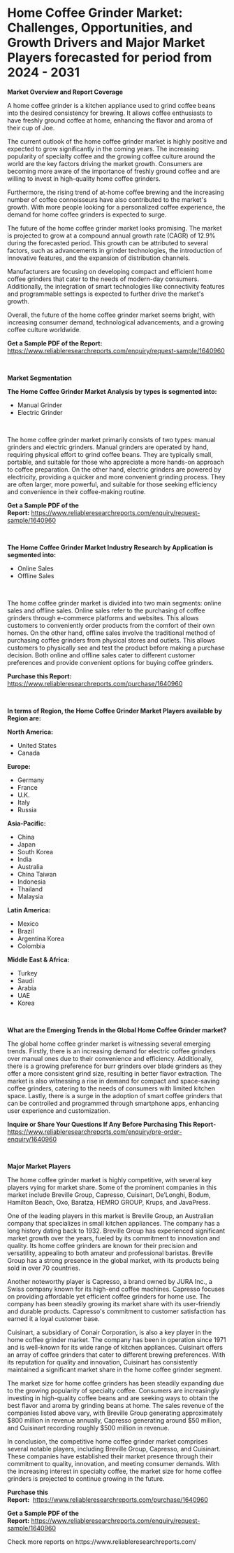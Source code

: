 <p><h1>Home Coffee Grinder Market: Challenges, Opportunities, and Growth Drivers and Major Market Players forecasted for period from 2024 - 2031</h1></p><p><strong>Market Overview and Report Coverage</strong></p>
<p><p>A home coffee grinder is a kitchen appliance used to grind coffee beans into the desired consistency for brewing. It allows coffee enthusiasts to have freshly ground coffee at home, enhancing the flavor and aroma of their cup of Joe. </p><p>The current outlook of the home coffee grinder market is highly positive and expected to grow significantly in the coming years. The increasing popularity of specialty coffee and the growing coffee culture around the world are the key factors driving the market growth. Consumers are becoming more aware of the importance of freshly ground coffee and are willing to invest in high-quality home coffee grinders.</p><p>Furthermore, the rising trend of at-home coffee brewing and the increasing number of coffee connoisseurs have also contributed to the market's growth. With more people looking for a personalized coffee experience, the demand for home coffee grinders is expected to surge.</p><p>The future of the home coffee grinder market looks promising. The market is projected to grow at a compound annual growth rate (CAGR) of 12.9% during the forecasted period. This growth can be attributed to several factors, such as advancements in grinder technologies, the introduction of innovative features, and the expansion of distribution channels.</p><p>Manufacturers are focusing on developing compact and efficient home coffee grinders that cater to the needs of modern-day consumers. Additionally, the integration of smart technologies like connectivity features and programmable settings is expected to further drive the market's growth.</p><p>Overall, the future of the home coffee grinder market seems bright, with increasing consumer demand, technological advancements, and a growing coffee culture worldwide.</p></p>
<p><strong>Get a Sample PDF of the Report:</strong> <a href="https://www.reliableresearchreports.com/enquiry/request-sample/1640960">https://www.reliableresearchreports.com/enquiry/request-sample/1640960</a></p>
<p>&nbsp;</p>
<p><strong>Market Segmentation</strong></p>
<p><strong>The Home Coffee Grinder Market Analysis by types is segmented into:</strong></p>
<p><ul><li>Manual Grinder</li><li>Electric Grinder</li></ul></p>
<p>&nbsp;</p>
<p><p>The home coffee grinder market primarily consists of two types: manual grinders and electric grinders. Manual grinders are operated by hand, requiring physical effort to grind coffee beans. They are typically small, portable, and suitable for those who appreciate a more hands-on approach to coffee preparation. On the other hand, electric grinders are powered by electricity, providing a quicker and more convenient grinding process. They are often larger, more powerful, and suitable for those seeking efficiency and convenience in their coffee-making routine.</p></p>
<p><strong>Get a Sample PDF of the Report:</strong>&nbsp;<a href="https://www.reliableresearchreports.com/enquiry/request-sample/1640960">https://www.reliableresearchreports.com/enquiry/request-sample/1640960</a></p>
<p>&nbsp;</p>
<p><strong>The Home Coffee Grinder Market Industry Research by Application is segmented into:</strong></p>
<p><ul><li>Online Sales</li><li>Offline Sales</li></ul></p>
<p>&nbsp;</p>
<p><p>The home coffee grinder market is divided into two main segments: online sales and offline sales. Online sales refer to the purchasing of coffee grinders through e-commerce platforms and websites. This allows customers to conveniently order products from the comfort of their own homes. On the other hand, offline sales involve the traditional method of purchasing coffee grinders from physical stores and outlets. This allows customers to physically see and test the product before making a purchase decision. Both online and offline sales cater to different customer preferences and provide convenient options for buying coffee grinders.</p></p>
<p><strong>Purchase this Report:</strong>&nbsp; <a href="https://www.reliableresearchreports.com/purchase/1640960">https://www.reliableresearchreports.com/purchase/1640960</a></p>
<p>&nbsp;</p>
<p><strong>In terms of Region, the Home Coffee Grinder Market Players available by Region are:</strong></p>
<p>
    <p> <strong> North America: </strong>
        <ul>
            <li>United States</li>
            <li>Canada</li>
        </ul>
        </p> 
    <p> <strong> Europe: </strong>
        <ul>
            <li>Germany</li>
            <li>France</li>
            <li>U.K.</li>
            <li>Italy</li>
            <li>Russia</li>
        </ul>
        </p> 
    <p> <strong> Asia-Pacific: </strong>
        <ul>
            <li>China</li>
            <li>Japan</li>
            <li>South Korea</li>
            <li>India</li>
            <li>Australia</li>
            <li>China Taiwan</li>
            <li>Indonesia</li>
            <li>Thailand</li>
            <li>Malaysia</li>
        </ul>
        </p> 
    <p> <strong> Latin America: </strong>
        <ul>
            <li>Mexico</li>
            <li>Brazil</li>
            <li>Argentina Korea</li>
            <li>Colombia</li>
        </ul>
        </p> 
    <p> <strong> Middle East & Africa: </strong>
        <ul>
            <li>Turkey</li>
            <li>Saudi</li>
            <li>Arabia</li>
            <li>UAE</li>
            <li>Korea</li>
        </ul>
    </p>
    </p>
<p>&nbsp;</p>
<p><strong>What are the Emerging Trends in the Global Home Coffee Grinder market?</strong></p>
<p><p>The global home coffee grinder market is witnessing several emerging trends. Firstly, there is an increasing demand for electric coffee grinders over manual ones due to their convenience and efficiency. Additionally, there is a growing preference for burr grinders over blade grinders as they offer a more consistent grind size, resulting in better flavor extraction. The market is also witnessing a rise in demand for compact and space-saving coffee grinders, catering to the needs of consumers with limited kitchen space. Lastly, there is a surge in the adoption of smart coffee grinders that can be controlled and programmed through smartphone apps, enhancing user experience and customization.</p></p>
<p><strong>Inquire or Share Your Questions If Any Before Purchasing This Report</strong>- <a href="https://www.reliableresearchreports.com/enquiry/pre-order-enquiry/1640960">https://www.reliableresearchreports.com/enquiry/pre-order-enquiry/1640960</a></p>
<p>&nbsp;</p>
<p><strong>Major Market Players</strong></p>
<p><p>The home coffee grinder market is highly competitive, with several key players vying for market share. Some of the prominent companies in this market include Breville Group, Capresso, Cuisinart, De’Longhi, Bodum, Hamilton Beach, Oxo, Baratza, HEMRO GROUP, Krups, and JavaPress.</p><p>One of the leading players in this market is Breville Group, an Australian company that specializes in small kitchen appliances. The company has a long history dating back to 1932. Breville Group has experienced significant market growth over the years, fueled by its commitment to innovation and quality. Its home coffee grinders are known for their precision and versatility, appealing to both amateur and professional baristas. Breville Group has a strong presence in the global market, with its products being sold in over 70 countries.</p><p>Another noteworthy player is Capresso, a brand owned by JURA Inc., a Swiss company known for its high-end coffee machines. Capresso focuses on providing affordable yet efficient coffee grinders for home use. The company has been steadily growing its market share with its user-friendly and durable products. Capresso's commitment to customer satisfaction has earned it a loyal customer base.</p><p>Cuisinart, a subsidiary of Conair Corporation, is also a key player in the home coffee grinder market. The company has been in operation since 1971 and is well-known for its wide range of kitchen appliances. Cuisinart offers an array of coffee grinders that cater to different brewing preferences. With its reputation for quality and innovation, Cuisinart has consistently maintained a significant market share in the home coffee grinder segment.</p><p>The market size for home coffee grinders has been steadily expanding due to the growing popularity of specialty coffee. Consumers are increasingly investing in high-quality coffee beans and are seeking ways to obtain the best flavor and aroma by grinding beans at home. The sales revenue of the companies listed above vary, with Breville Group generating approximately $800 million in revenue annually, Capresso generating around $50 million, and Cuisinart recording roughly $500 million in revenue.</p><p>In conclusion, the competitive home coffee grinder market comprises several notable players, including Breville Group, Capresso, and Cuisinart. These companies have established their market presence through their commitment to quality, innovation, and meeting consumer demands. With the increasing interest in specialty coffee, the market size for home coffee grinders is projected to continue growing in the future.</p></p>
<p><strong>Purchase this Report:</strong>&nbsp;&nbsp;<a href="https://www.reliableresearchreports.com/purchase/1640960">https://www.reliableresearchreports.com/purchase/1640960</a></p>
<p></p>
<p><strong>Get a Sample PDF of the Report:</strong>&nbsp;<a href="https://www.reliableresearchreports.com/enquiry/request-sample/1640960">https://www.reliableresearchreports.com/enquiry/request-sample/1640960</a></p>
<p>Check more reports on https://www.reliableresearchreports.com/</p>